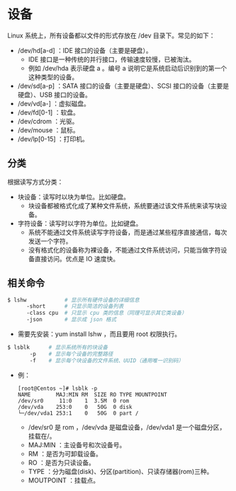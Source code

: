 # 设备

Linux 系统上，所有设备都以文件的形式存放在 /dev 目录下。常见的如下：
- /dev/hd[a-d] ：IDE 接口的设备（主要是硬盘）。
  - IDE 接口是一种传统的并行接口，传输速度较慢，已被淘汰。
  - 例如 /dev/hda 表示硬盘 a 。编号 a 说明它是系统启动后识别到的第一个这种类型的设备。
- /dev/sd[a-p] ：SATA 接口的设备（主要是硬盘）、SCSI 接口的设备（主要是硬盘）、USB 接口的设备。
- /dev/vd[a-] ：虚拟磁盘。
- /dev/fd[0-1] ：软盘。
- /dev/cdrom ：光驱。
- /dev/mouse ：鼠标。
- /dev/lp[0-15] ：打印机。

## 分类

根据读写方式分类：
- 块设备：读写时以块为单位。比如硬盘。
  - 块设备都被格式化成了某种文件系统，系统要通过该文件系统来读写块设备。
- 字符设备：读写时以字符为单位。比如键盘。
  - 系统不能通过文件系统读写字符设备，而是通过某些程序直接通信，每次发送一个字符。
  - 没有格式化的设备称为裸设备，不能通过文件系统访问，只能当做字符设备直接访问。优点是 IO 速度快。

## 相关命令

```sh
$ lshw            # 显示所有硬件设备的详细信息
      -short      # 只显示简洁的设备列表
      -class cpu  # 只显示 cpu 类的信息（同理可显示其它类设备）
      -json       # 显示成 json 格式
```
- 需要先安装：yum install lshw ，而且要用 root 权限执行。

```sh
$ lsblk      # 显示系统所有的块设备
       -p    # 显示每个设备的完整路径
       -f    # 显示每个块设备的文件系统、UUID（通用唯一识别码）
```
- 例：
    ```
    [root@Centos ~]# lsblk -p
    NAME        MAJ:MIN RM  SIZE RO TYPE MOUNTPOINT
    /dev/sr0     11:0    1  3.5M  0 rom  
    /dev/vda    253:0    0   50G  0 disk 
    └─/dev/vda1 253:1    0   50G  0 part /
    ```
    - /dev/sr0 是 rom ，/dev/vda 是磁盘设备，/dev/vda1 是一个磁盘分区，挂载在/。
    - MAJ:MIN ：主设备号和次设备号。
    - RM ：是否为可卸载设备。
    - RO ：是否为只读设备。
    - TYPE ：分为磁盘(disk)、分区(partition)、只读存储器(rom)三种。
    - MOUTPOINT ：挂载点。
